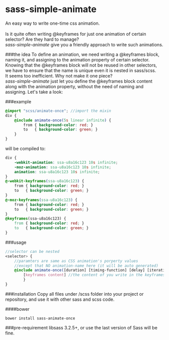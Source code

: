 # sass-simple-animate
An easy way to write one-time css animation.<br><br>
Is it quite often writing @keyframes for just one animation of certain selector?
Are they hard to manage?<br>
*sass-simple-animate* give you a friendly approach to write such animations.

###the idea
To define an animation, we need writing a @keyframes block, naming it,
and assigning to the animation property of certain selector.
Knowing that the @keyframes block will not be reused in other selectors,
we have to ensure that the name is unique even it is nested in sass/scss.<br>
It seems too inefficient. Why not make it one piece?<br>
*sass-simple-animate* just let you define the @keyframes block content along with
the animation property, without the need of naming and assigning. Let's take a look:

###example
```scss
@import "scss/animate-once"; //import the mixin
div {
    @include animate-once(5s linear infinite) {
        from { background-color: red; }
    	to   { background-color: green; }
    }
}
```
will be compiled to:
```css
div {
	-webkit-animation: ssa-u8a16c123 10s infinite;
	-moz-animation: ssa-u8a16c123 10s infinite;
	animation: ssa-u8a16c123 10s infinite;
}
@-webkit-keyframes(ssa-u8a16c123) {
	from { background-color: red; }
	to   { background-color: green; }
}
@-moz-keyframes(ssa-u8a16c123) {
	from { background-color: red; }
	to   { background-color: green; }
}
@keyframes(ssa-u8a16c123) {
	from { background-color: red; }
	to   { background-color: green; }
}
```

###usage
```scss
//selector can be nested
<selector> {
    //paramters are same as CSS animation's porperty values
    //except that NO animation-name here (it will be auto generated)
    @include animate-once([duration] [timing-function] [delay] [iteration-count] [direction] [fill-mode] [play-state]) {
        [keyframes content] //the content of you write in the keyframes
        }
}
```

###installation
Copy all files under /scss folder into your project or repository, and use it with other sass and scss code.

####bower
```
bower install sass-animate-once
```

###pre-requirement
libsass 3.2.5+, or use the last version of Sass will be fine.
